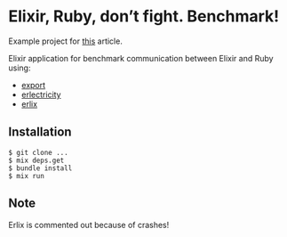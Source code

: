 # Elixir, Ruby, don’t fight. Benchmark!

Example project for [this](https://blog.fazibear.me/elixir-ruby-dont-fight-benchmark-9c6f442de37e) article.

Elixir application for benchmark communication between Elixir and Ruby using:

- [export](https://github.com/fazibear/export)
- [erlectricity](https://github.com/mojombo/erlectricity)
- [erlix](https://github.com/KDr2/erlix)


## Installation

```
$ git clone ...
$ mix deps.get
$ bundle install
$ mix run
```

## Note

Erlix is commented out because of crashes!
